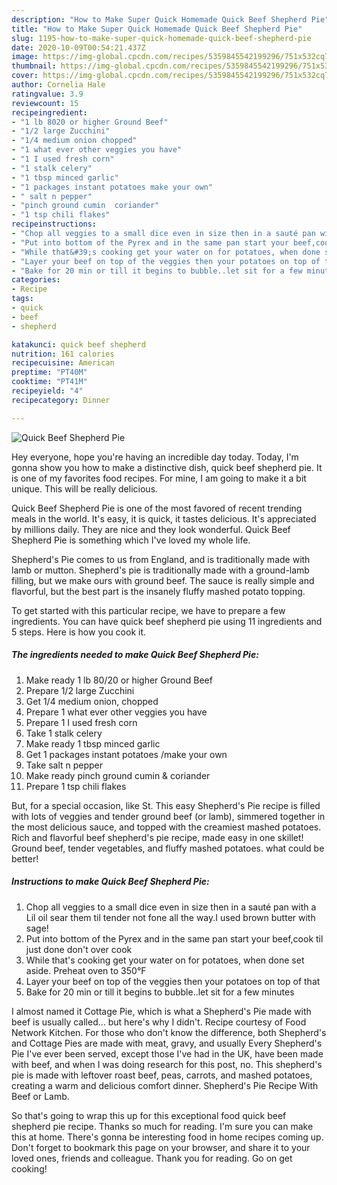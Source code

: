```yaml
---
description: "How to Make Super Quick Homemade Quick Beef Shepherd Pie"
title: "How to Make Super Quick Homemade Quick Beef Shepherd Pie"
slug: 1195-how-to-make-super-quick-homemade-quick-beef-shepherd-pie
date: 2020-10-09T00:54:21.437Z
image: https://img-global.cpcdn.com/recipes/5359845542199296/751x532cq70/quick-beef-shepherd-pie-recipe-main-photo.jpg
thumbnail: https://img-global.cpcdn.com/recipes/5359845542199296/751x532cq70/quick-beef-shepherd-pie-recipe-main-photo.jpg
cover: https://img-global.cpcdn.com/recipes/5359845542199296/751x532cq70/quick-beef-shepherd-pie-recipe-main-photo.jpg
author: Cornelia Hale
ratingvalue: 3.9
reviewcount: 15
recipeingredient:
- "1 lb 8020 or higher Ground Beef"
- "1/2 large Zucchini"
- "1/4 medium onion chopped"
- "1 what ever other veggies you have"
- "1 I used fresh corn"
- "1 stalk celery"
- "1 tbsp minced garlic"
- "1 packages instant potatoes make your own"
- " salt n pepper"
- "pinch ground cumin  coriander"
- "1 tsp chili flakes"
recipeinstructions:
- "Chop all veggies to a small dice even in size then in a sauté pan with a Lil oil sear them til tender not fone all the way.I used brown butter with sage!"
- "Put into bottom of the Pyrex and in the same pan start your beef,cook til just done don&#39;t over cook"
- "While that&#39;s cooking get your water on for potatoes, when done set aside. Preheat oven to 350°F"
- "Layer your beef on top of the veggies then your potatoes on top of that"
- "Bake for 20 min or till it begins to bubble..let sit for a few minutes"
categories:
- Recipe
tags:
- quick
- beef
- shepherd

katakunci: quick beef shepherd 
nutrition: 161 calories
recipecuisine: American
preptime: "PT40M"
cooktime: "PT41M"
recipeyield: "4"
recipecategory: Dinner

---
```



![Quick Beef Shepherd Pie](https://img-global.cpcdn.com/recipes/5359845542199296/751x532cq70/quick-beef-shepherd-pie-recipe-main-photo.jpg)

Hey everyone, hope you're having an incredible day today. Today, I'm gonna show you how to make a distinctive dish, quick beef shepherd pie. It is one of my favorites food recipes. For mine, I am going to make it a bit unique. This will be really delicious.

Quick Beef Shepherd Pie is one of the most favored of recent trending meals in the world. It's easy, it is quick, it tastes delicious. It's appreciated by millions daily. They are nice and they look wonderful. Quick Beef Shepherd Pie is something which I've loved my whole life.

Shepherd&#39;s Pie comes to us from England, and is traditionally made with lamb or mutton. Shepherd&#39;s pie is traditionally made with a ground-lamb filling, but we make ours with ground beef. The sauce is really simple and flavorful, but the best part is the insanely fluffy mashed potato topping.


To get started with this particular recipe, we have to prepare a few ingredients. You can have quick beef shepherd pie using 11 ingredients and 5 steps. Here is how you cook it.

<!--inarticleads1-->

##### The ingredients needed to make Quick Beef Shepherd Pie:

1. Make ready 1 lb 80/20 or higher Ground Beef
1. Prepare 1/2 large Zucchini
1. Get 1/4 medium onion, chopped
1. Prepare 1 what ever other veggies you have
1. Prepare 1 I used fresh corn
1. Take 1 stalk celery
1. Make ready 1 tbsp minced garlic
1. Get 1 packages instant potatoes /make your own
1. Take  salt n pepper
1. Make ready pinch ground cumin &amp; coriander
1. Prepare 1 tsp chili flakes


But, for a special occasion, like St. This easy Shepherd&#39;s Pie recipe is filled with lots of veggies and tender ground beef (or lamb), simmered together in the most delicious sauce, and topped with the creamiest mashed potatoes. Rich and flavorful beef shepherd&#39;s pie recipe, made easy in one skillet! Ground beef, tender vegetables, and fluffy mashed potatoes. what could be better! 

<!--inarticleads2-->

##### Instructions to make Quick Beef Shepherd Pie:

1. Chop all veggies to a small dice even in size then in a sauté pan with a Lil oil sear them til tender not fone all the way.I used brown butter with sage!
1. Put into bottom of the Pyrex and in the same pan start your beef,cook til just done don&#39;t over cook
1. While that&#39;s cooking get your water on for potatoes, when done set aside. Preheat oven to 350°F
1. Layer your beef on top of the veggies then your potatoes on top of that
1. Bake for 20 min or till it begins to bubble..let sit for a few minutes


I almost named it Cottage Pie, which is what a Shepherd&#39;s Pie made with beef is usually called… but here&#39;s why I didn&#39;t. Recipe courtesy of Food Network Kitchen. For those who don&#39;t know the difference, both Shepherd&#39;s and Cottage Pies are made with meat, gravy, and usually Every Shepherd&#39;s Pie I&#39;ve ever been served, except those I&#39;ve had in the UK, have been made with beef, and when I was doing research for this post, no. This shepherd&#39;s pie is made with leftover roast beef, peas, carrots, and mashed potatoes, creating a warm and delicious comfort dinner. Shepherd&#39;s Pie Recipe With Beef or Lamb. 

So that's going to wrap this up for this exceptional food quick beef shepherd pie recipe. Thanks so much for reading. I'm sure you can make this at home. There's gonna be interesting food in home recipes coming up. Don't forget to bookmark this page on your browser, and share it to your loved ones, friends and colleague. Thank you for reading. Go on get cooking!
